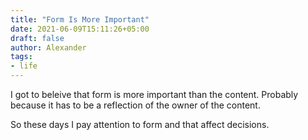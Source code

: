```yaml
---
title: "Form Is More Important"
date: 2021-06-09T15:11:26+05:00
draft: false
author: Alexander
tags:
- life
---
```


I got to beleive that form is more important than the content.
Probably because it has to be a reflection of the owner
of the content.

So these days I pay attention to form and that affect decisions.
